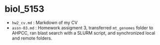  # biol_5153
* ```hw2_cv.md``` : Markdown of my CV
* ```assn-03.md``` : Homework assigment 3, transferred ```mt_genomes``` folder to 
AHPCC, ran blast search with a SLURM script, and synchronized local and remote 
folders.
